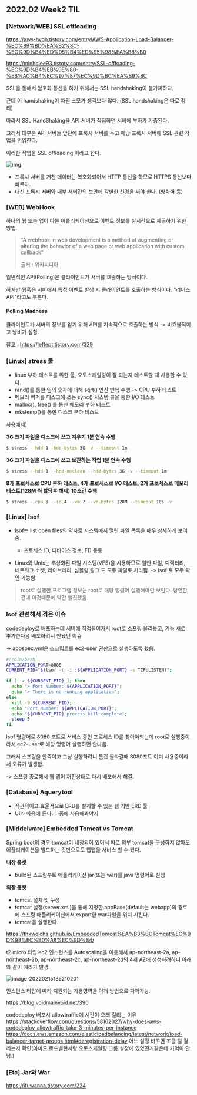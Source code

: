 ## 2022.02 Week2 TIL

### [Network/WEB] SSL offloading

https://aws-hyoh.tistory.com/entry/AWS-Application-Load-Balancer-%EC%89%BD%EA%B2%8C-%EC%9D%B4%ED%95%B4%ED%95%98%EA%B8%B0

https://minholee93.tistory.com/entry/SSL-offloading-%EC%9D%B4%EB%9E%80-%EB%AC%B4%EC%97%87%EC%9D%BC%EA%B9%8C



SSL을 통해서 암호화 통신을 하기 위해서는 SSL handshaking이 불가피하다.

근데 이 handshaking이 자원 소모가 생각보다 많다. (SSL handshaking은 따로 정리)

따라서 SSL HandShaking을 API 서버가 직접하면 서버에 부하가 가중된다.



그래서 대부분 API 서버들 앞단에 프록시 서버를 두고 해당 프록시 서버에 SSL 관련 작업을 위임한다. 

이러한 작업을 SSL offloading 이라고 한다.



![img](D:/til/img.png)



- 프록시 서버를 거친 데이터는 복호화되어서 HTTP 통신을 하므로 HTTPS 통신보다 빠르다.
- 대신 프록시 서버와 내부 서버간의 보안에 각별한 신경을 써야 한다. (방화벽 등)





### [WEB] WebHook

하나의 웹 또는 앱이 다른 어플리케이션으로 이벤트 정보를 실시간으로 제공하기 위한 방법.

> "A webhook in web development is a method of augmenting or altering the behavior of a web page or web application with custom callback" 
>
> 출처 : 위키피디아

일반적인 API(Polling)은 클라이언트가 서버를 호출하는 방식이다. 

하지만 웹훅은 서버에서 특정 이벤트 발생 시 클라이언트를 호출하는 방식이다. "리버스 API"라고도 부른다.



#### Polling Madness

클라이언트가 서버의 정보를 얻기 위해 API를 지속적으로 호출하는 방식 -> 비효율적이고 낭비가 심함.

참고 : https://leffept.tistory.com/329



### [Linux] stress 툴

- linux 부하 테스트를 위한 툴, 오토스케일링이 잘 되는지 테스트할 때 사용할 수 있다.
- rand()를 통한 임의 숫자에 대해 sqrt() 연산 반복 수행 -> CPU 부하 테스트
- 메모리 버퍼를 디스크에 쓰는 sync() 시스템 콜을 통한 I/O 테스트
- malloc(), free() 를 통한 메모리 부하 테스트
- mkstemp()를 통한 디스크 부하 테스트



사용예제)

**3G 크기 파일을 디스크에 쓰고 지우기 1분 연속 수행**

```bash
$ stress --hdd 1 -hdd-bytes 3G -v --timeout 1m
```

**3G 크기 파일을 디스크에 쓰고 보관하는 작업 1분 연속 수행**

```bash
$ stress --hdd 1 --hdd-noclean --hdd-bytes 3G -v --timeout 1m
```

**8개 프로세스로 CPU 부하 테스트, 4개 프로세스로 I/O 테스트, 2개 프로세스로 메모리 테스트(128M 씩 할당후 해제) 10초간 수행**

```bash
$ stress --cpu 8 --io 4 --vm 2 --vm-bytes 128M --timeout 10s -v
```

### [Linux] lsof

- lsof는 list open files의 약자로 시스템에서 열린 파일 목록을 매우 상세하게 보여줌.
  - 프로세스 ID, 디바이스 정보, FD 등등

- Linux와 Unix는 추상화된 파일 시스템(VFS)을 사용하므로 일반 파일, 디렉터리, 네트워크 소켓, 라이브러리, 심볼링 링크 도 모두 파일로 처리됨. -> lsof 로 모두 확인 가능함.

> root로 실행한 프로그램 정보는 root로 해당 명령어 실행해야만 보인다. 당연한건데 이것때문에 약간 뻘짓했음.

### lsof 관련해서 겪은 이슈

codedeploy로 배포하는데 서버에 직접들어가서 root로 스프링 올리놓고, 기능 새로 추가한다음 배포하려니 안됐던 이슈

-> appspec.yml은 스크립트를 ec2-user 권한으로 실행하도록 했음.

```bash
#!/bin/bash
APPLICATION_PORT=8080
CURRENT_PID="$(lsof -t -i :${APPLICATION_PORT} -s TCP:LISTEN)";

if [ -z ${CURRENT_PID} ]; then
  echo "> Port Number: ${APPLICATION_PORT}";
  echo "> There is no running application";
else
  kill -9 ${CURRENT_PID};
  echo "Port Number: ${APPLICATION_PORT}";
  echo "${CURRENT_PID} process kill complete";
  sleep 5
fi

```

lsof 명령어로 8080 포트로 서비스 중인 프로세스 ID를 찾아야되는데 root로 실행중이라서 ec2-user로 해당 명령어 실행하면 안나옴.

그래서 스프링을 안죽이고 그냥 실행하려니 톰캣 올라갈때 8080포트 이미 사용중이라서 오류가 발생함.

-> 스프링 종료해서 웹 앱이 꺼진상태로 다시 배포해서 해결.



### [Database] Aquerytool

- 직관적이고 효율적으로 ERD를 설계할 수 있는 웹 기반 ERD 툴
- UI가 마음에 든다. 나중에 사용해봐야지


### [Middelware] Embedded Tomcat vs Tomcat

Spring boot의 경우 tomcat이 내장되어 있어서 따로 외부 tomcat을 구성하지 않아도 어플리케이션을 빌드하는 것만으로도 웹앱을 서비스 할 수 있다.


**내장 톰캣**
- build된 스프링부트 애플리케이션 jar(또는 war)를 java 명령어로 실행

**외장 톰캣**
- tomcat 설치 및 구성
- tomcat 설정(server.xml)을 통해 지정한 appBase(default는 webapp)의 경로에 스프링 애플리케이션에서 export한 war파일을 위치 시킨다.
- tomcat을 실행한다.

https://thxwelchs.github.io/EmbeddedTomcat%EA%B3%BCTomcat%EC%9D%98%EC%B0%A8%EC%9D%B4/



t2.micro 타입 ec2 인스턴스를 Autoscaling을 이용해서 ap-northeast-2a, ap-northeast-2b, ap-northeast-2c, ap-northeast-2d의 4개 AZ에 생성하려하니 아래와 같이 에러가 발생.

![image-20220215135210201](C:/Users/83658/Desktop/gitlab/TIL/docs/til/image-20220215135210201.png)

인스턴스 타입에 따라 지원되는 가용영역을 아래 방법으로 파악가능.

https://blog.voidmainvoid.net/390


codedeploy 배포시 allowtraffic에 시간이 오래 걸리는 이유
https://stackoverflow.com/questions/58162027/why-does-aws-codedeploy-allowtraffic-take-3-minutes-per-instance
https://docs.aws.amazon.com/elasticloadbalancing/latest/network/load-balancer-target-groups.html#deregistration-delay
어느 설정 바꾸면 조금 덜 걸리는지 확인(아마도 로드밸런서랑 오토스케일링 그룹 설정에 있었떤거같은데 기억이 안남.)

### [Etc] Jar와 War


https://ifuwanna.tistory.com/224